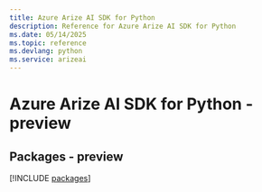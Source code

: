 ```yaml
---
title: Azure Arize AI SDK for Python
description: Reference for Azure Arize AI SDK for Python
ms.date: 05/14/2025
ms.topic: reference
ms.devlang: python
ms.service: arizeai
---
```

# Azure Arize AI SDK for Python - preview
## Packages - preview
[!INCLUDE [packages](arize-ai-index.md)]